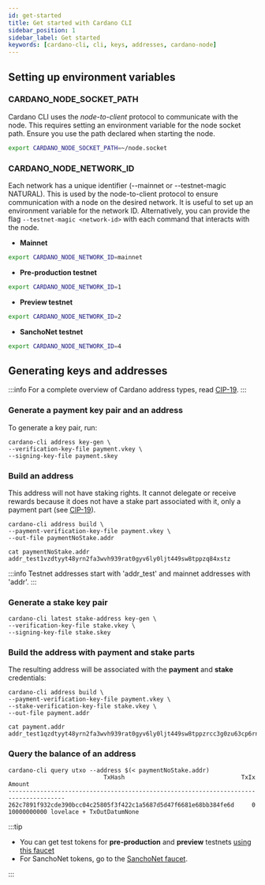 ```yaml
---
id: get-started
title: Get started with Cardano CLI
sidebar_position: 1
sidebar_label: Get started
keywords: [cardano-cli, cli, keys, addresses, cardano-node]
---
```


## Setting up environment variables

### CARDANO_NODE_SOCKET_PATH

Cardano CLI uses the *node-to-client* protocol to communicate with the node. This requires setting an environment variable for the node socket path. Ensure you use the path declared when starting the node.

```bash
export CARDANO_NODE_SOCKET_PATH=~/node.socket
```

### CARDANO_NODE_NETWORK_ID

Each network has a unique identifier (--mainnet or --testnet-magic NATURAL). This is used by the node-to-client protocol to ensure communication with a node on the desired network. It is useful to set up an environment variable for the network ID. Alternatively, you can provide the flag `--testnet-magic <network-id>` with each command that interacts with the node.  

- **Mainnet**

```bash
export CARDANO_NODE_NETWORK_ID=mainnet 
```

- **Pre-production testnet**

```bash
export CARDANO_NODE_NETWORK_ID=1
```

- **Preview testnet**

```bash
export CARDANO_NODE_NETWORK_ID=2
```

- **SanchoNet testnet**

```bash
export CARDANO_NODE_NETWORK_ID=4
```

## Generating keys and addresses

:::info
For a complete overview of Cardano address types, read [CIP-19](https://cips.cardano.org/cips/cip19/).
:::

### Generate a payment key pair and an address

To generate a key pair, run:

```shell
cardano-cli address key-gen \
--verification-key-file payment.vkey \
--signing-key-file payment.skey
```

### Build an address

This address will not have staking rights. It cannot delegate or receive rewards because it does not have a stake part associated with it, only a payment part (see [CIP-19](https://cips.cardano.org/cips/cip19/)).

```shell
cardano-cli address build \
--payment-verification-key-file payment.vkey \
--out-file paymentNoStake.addr
```

```shell
cat paymentNoStake.addr
addr_test1vzdtyyt48yrn2fa3wvh939rat0gyv6ly0ljt449sw8tppzq84xstz
```

:::info
Testnet addresses start with 'addr_test' and mainnet addresses with 'addr'.
:::

### Generate a stake key pair

```shell
cardano-cli latest stake-address key-gen \
--verification-key-file stake.vkey \
--signing-key-file stake.skey
```

### Build the address with payment and stake parts

The resulting address will be associated with the **payment** and **stake** credentials:

```shell
cardano-cli address build \
--payment-verification-key-file payment.vkey \
--stake-verification-key-file stake.vkey \
--out-file payment.addr
```

```shell
cat payment.addr
addr_test1qzdtyyt48yrn2fa3wvh939rat0gyv6ly0ljt449sw8tppzrcc3g0zu63cp6rnjumfcadft63x3w8ds4u28z6zlvra4fqy2sm8n
```

### Query the balance of an address

```shell
cardano-cli query utxo --address $(< paymentNoStake.addr)
                           TxHash                                 TxIx        Amount
--------------------------------------------------------------------------------------
262c7891f932cde390bcc04c25805f3f422c1a5687d5d47f6681e68bb384fe6d     0        10000000000 lovelace + TxOutDatumNone
```

:::tip

- You can get test tokens for **pre-production** and **preview** testnets [using this faucet](https://docs.cardano.org/cardano-testnets/tools/faucet)
- For SanchoNet tokens, go to the [SanchoNet faucet](https://sancho.network/faucet).

:::
